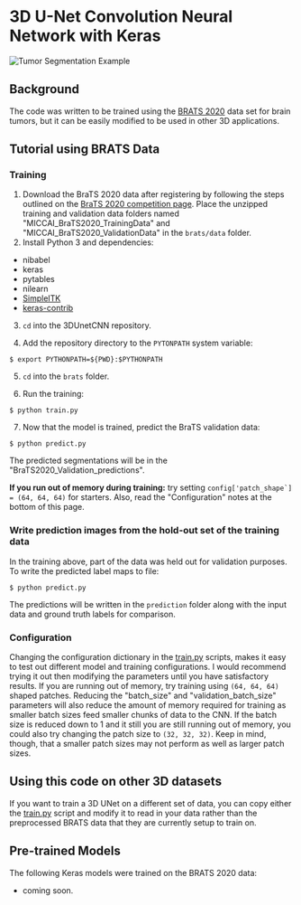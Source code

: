 # 3D U-Net Convolution Neural Network with Keras
![Tumor Segmentation Example](doc/tumor_segmentation_illusatration.gif)
## Background
The code was written to be trained using the 
[BRATS 2020](https://www.med.upenn.edu/cbica/brats2020/data.html) data set for brain tumors, but it can
be easily modified to be used in other 3D applications. 

## Tutorial using BRATS Data
### Training
1. Download the BraTS 2020 data after registering by following the steps outlined on the [BraTS 2020 competition page](https://www.med.upenn.edu/cbica/brats2020/registration.html).
Place the unzipped training and validation data folders named "MICCAI_BraTS2020_TrainingData" 
and "MICCAI_BraTS2020_ValidationData" in the ```brats/data``` folder.
2. Install Python 3 and dependencies: 
* nibabel
* keras
* pytables
* nilearn
* [SimpleITK](https://simpleitk.readthedocs.io/en/master/gettingStarted.html)
* [keras-contrib](https://github.com/keras-team/keras-contrib)

3. ```cd``` into the 3DUnetCNN repository.

4. Add the repository directory to the ```PYTONPATH``` system variable:
```
$ export PYTHONPATH=${PWD}:$PYTHONPATH
```
5. ```cd``` into the ```brats``` folder.

6. Run the training:
```
$ python train.py
```
7. Now that the model is trained, predict the BraTS validation data:
```
$ python predict.py
```
The predicted segmentations will be in the "BraTS2020_Validation_predictions".

**If you run out of memory during training:** try setting 
```config['patch_shape`] = (64, 64, 64)``` for starters. 
Also, read the "Configuration" notes at the bottom of this page.

### Write prediction images from the hold-out set of the training data
In the training above, part of the data was held out for validation purposes. 
To write the predicted label maps to file:
```
$ python predict.py
```
The predictions will be written in the ```prediction``` folder along with the input data and ground truth labels for 
comparison.

### Configuration
Changing the configuration dictionary in the [train.py](brats/train.py) scripts, makes it easy to test out different model and
training configurations.
I would recommend trying it out then modifying the parameters until you have satisfactory 
results. 
If you are running out of memory, try training using ```(64, 64, 64)``` shaped patches. 
Reducing the "batch_size" and "validation_batch_size" parameters will also reduce the amount of memory required for 
training as smaller batch sizes feed smaller chunks of data to the CNN. 
If the batch size is reduced down to 1 and it still you are still running 
out of memory, you could also try changing the patch size to ```(32, 32, 32)```. 
Keep in mind, though, that a smaller patch sizes may not perform as well as larger patch sizes.

## Using this code on other 3D datasets
If you want to train a 3D UNet on a different set of data, you can copy either the [train.py](brats/train.py) script and modify it to 
read in your data rather than the preprocessed BRATS data that they are currently setup to train on.

## Pre-trained Models
The following Keras models were trained on the BRATS 2020 data:
* coming soon.
